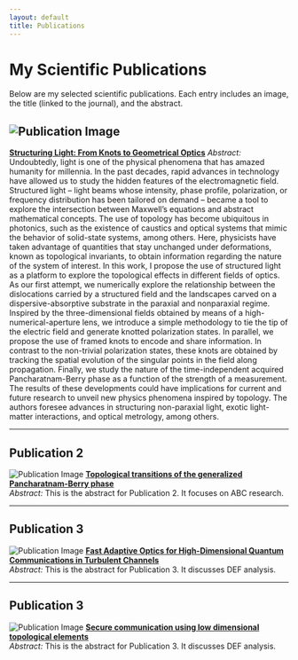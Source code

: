 ```yaml
---
layout: default
title: Publications
---
```


# My Scientific Publications

Below are my selected scientific publications. Each entry includes an image, the title (linked to the journal), and the abstract.

## ![Publication Image](assets/images/publication1.jpg)
[**Structuring Light: From Knots to Geometrical Optics**]([https://journalwebsite.com/publication1](https://ruor.uottawa.ca/items/52c7e55e-765c-469c-86d4-c253824a86b5))  
_Abstract:_ Undoubtedly, light is one of the physical phenomena that has amazed humanity for millennia. In the past decades, rapid advances in technology have allowed us to study the
hidden features of the electromagnetic field. Structured light – light beams whose intensity, phase profile, polarization, or frequency distribution has been tailored on demand – became
a tool to explore the intersection between Maxwell’s equations and abstract mathematical concepts. The use of topology has become ubiquitous in photonics, such as the existence of caustics and optical systems that mimic the behavior of solid-state systems, among others. Here, physicists have taken advantage of quantities that stay unchanged under deformations, known as topological invariants, to obtain information regarding the nature of the system of interest.
In this work, I propose the use of structured light as a platform to explore the topological effects in different fields of optics. As our first attempt, we numerically explore the relationship between the dislocations carried by a structured field and the landscapes carved on a dispersive-absorptive substrate in the paraxial and nonparaxial regime. Inspired by the three-dimensional fields obtained by means of a high-numerical-aperture lens, we introduce a simple methodology to tie the tip of the electric field and generate knotted polarization states. In parallel, we propose the use of framed knots to encode and share information. In contrast to the non-trivial polarization states, these knots are obtained by tracking the spatial evolution of the singular points in the field along propagation. Finally, we study the nature of the time-independent acquired Pancharatnam-Berry phase as a function of the strength of a measurement. The results of these developments could have implications for current and future research to unveil new physics phenomena inspired by topology. The authors foresee advances in structuring non-paraxial light, exotic light-matter interactions, and optical metrology, among others.

---

## Publication 2
![Publication Image](assets/images/publication2.jpg)
[**Topological transitions of the generalized Pancharatnam-Berry phase**](https://journalwebsite.com/publication2)  
_Abstract:_ This is the abstract for Publication 2. It focuses on ABC research.

---

## Publication 3
![Publication Image](assets/images/publication3.jpg)
[**Fast Adaptive Optics for High-Dimensional Quantum Communications in Turbulent Channels**](https://journalwebsite.com/publication3)  
_Abstract:_ This is the abstract for Publication 3. It discusses DEF analysis.

---

## Publication 3
![Publication Image](assets/images/publication3.jpg)
[**Secure communication using low dimensional topological elements**](https://journalwebsite.com/publication3)  
_Abstract:_ This is the abstract for Publication 3. It discusses DEF analysis.
